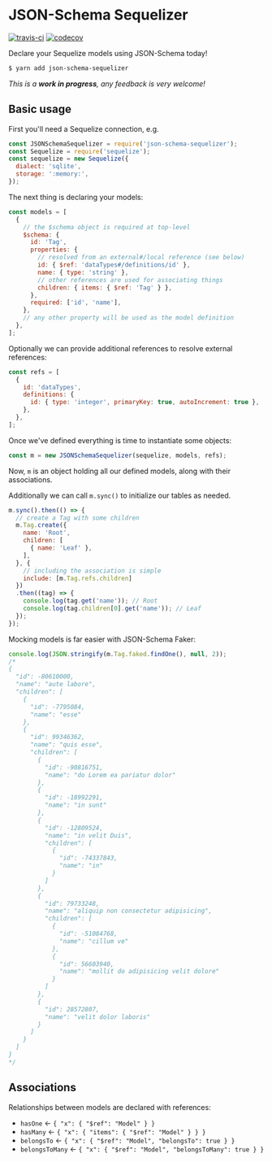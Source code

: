 # JSON-Schema Sequelizer

[![travis-ci](https://api.travis-ci.org/pateketrueke/json-schema-sequelizer.svg)](https://travis-ci.org/pateketrueke/json-schema-sequelizer) [![codecov](https://codecov.io/gh/pateketrueke/json-schema-sequelizer/branch/master/graph/badge.svg)](https://codecov.io/gh/pateketrueke/json-schema-sequelizer)

Declare your Sequelize models using JSON-Schema today!

```bash
$ yarn add json-schema-sequelizer
```

_This is a **work in progress**, any feedback is very welcome!_

## Basic usage

First you'll need a Sequelize connection, e.g.

```js
const JSONSchemaSequelizer = require('json-schema-sequelizer');
const Sequelize = require('sequelize');
const sequelize = new Sequelize({
  dialect: 'sqlite',
  storage: ':memory:',
});
```

The next thing is declaring your models:

```js
const models = [
  {
    // the $schema object is required at top-level
    $schema: {
      id: 'Tag',
      properties: {
        // resolved from an external#/local reference (see below)
        id: { $ref: 'dataTypes#/definitions/id' },
        name: { type: 'string' },
        // other references are used for associating things
        children: { items: { $ref: 'Tag' } },
      },
      required: ['id', 'name'],
    },
    // any other property will be used as the model definition
  },
];
```

Optionally we can provide additional references to resolve external references:

```js
const refs = [
  {
    id: 'dataTypes',
    definitions: {
      id: { type: 'integer', primaryKey: true, autoIncrement: true },
    },
  },
];
```

Once we've defined everything is time to instantiate some objects:

```js
const m = new JSONSchemaSequelizer(sequelize, models, refs);
```

Now, `m` is an object holding all our defined models, along with their associations.

Additionally we can call `m.sync()` to initialize our tables as needed.

```js
m.sync().then(() => {
  // create a Tag with some children
  m.Tag.create({
    name: 'Root',
    children: [
      { name: 'Leaf' },
    ],
  }, {
    // including the association is simple
    include: [m.Tag.refs.children]
  })
  .then((tag) => {
    console.log(tag.get('name')); // Root
    console.log(tag.children[0].get('name')); // Leaf
  });
});
```

Mocking models is far easier with JSON-Schema Faker:

```js
console.log(JSON.stringify(m.Tag.faked.findOne(), null, 2));
/*
{
  "id": -80610000,
  "name": "aute labore",
  "children": [
    {
      "id": -7795084,
      "name": "esse"
    },
    {
      "id": 99346362,
      "name": "quis esse",
      "children": [
        {
          "id": -90816751,
          "name": "do Lorem ea pariatur dolor"
        },
        {
          "id": -18992291,
          "name": "in sunt"
        },
        {
          "id": -12809524,
          "name": "in velit Duis",
          "children": [
            {
              "id": -74337843,
              "name": "in"
            }
          ]
        },
        {
          "id": 79733248,
          "name": "aliquip non consectetur adipisicing",
          "children": [
            {
              "id": -51084768,
              "name": "cillum ve"
            },
            {
              "id": 56603940,
              "name": "mollit do adipisicing velit dolore"
            }
          ]
        },
        {
          "id": 28572807,
          "name": "velit dolor laboris"
        }
      ]
    }
  ]
}
*/
```

## Associations

Relationships between models are declared with references:

- `hasOne` &larr; `{ "x": { "$ref": "Model" } }`
- `hasMany` &larr; `{ "x": { "items": { "$ref": "Model" } } }`
- `belongsTo` &larr; `{ "x": { "$ref": "Model", "belongsTo": true } }`
- `belongsToMany` &larr; `{ "x": { "$ref": "Model", "belongsToMany": true } }`

